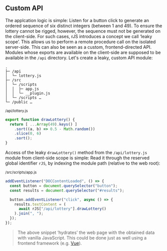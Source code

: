 ## Custom API

The applcation logic is simple: Listen for a button click to generate an ordered sequence of six distinct integers (between 1 and 49). To ensure the lottery cannot be rigged, however, the sequence must not be generated on the client-side. For such cases, rJS introduces a concept we call ‘leaky scope’. This allows us to perform a remote procedure call on the isolated server-side. This can also be seen as a custom, frontend-directed API. Modules whose exports are available on the client-side are supposed to be available in the `/api` directory. Let's create a leaky, custom API module:

``` dir
.
├─ /api
│  └─ lottery.js
├─ /src
│  └─ /scripts
│  │  ├─ app.js
│  │  └─ __plugin.js
│  └─ /scripts …
└─ /public …
```

<small class="docs-filename">/api/lottery.js</small>

``` js
export function drawLottery() {
  return [ ...Array(49).keys() ]
    .sort((a, b) => 0.5 - Math.random())
    .slice(0, 6)
    .sort();
}
```

Access of the leaky `drawLottery()` method from the `/api/lottery.js` module from client-side scope is simple: Read it through the reserved global identifier `rJS`, by indexing the module path (relative to the web root):

<small class="docs-filename">/src/scripts/app.js</small>

``` js
addEventListener("DOCContentLoaded", () => {
  const button = document.querySelector("button");
  const results = document.querySelector("#results");

  button.addEventListener("click", async () => {
    results.textContent = (
      await rJS["/api/lottery"].drawLottery()
    ).join(", ");
  });
});
```

> The above snippet ‘hydrates’ the web page with the obtained data with vanilla JavaScript. This could be done just as well using a frontend framework (e.g. [Vue](https://vuejs.org)).